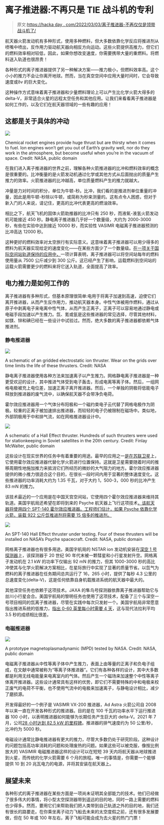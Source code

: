 # 离子推进器:不再只是 TIE 战斗机的专利

> 原文:[https://hacka day . com/2022/03/03/离子推进器-不再仅仅是领带战斗机了/](https://hackaday.com/2022/03/03/ion-thrusters-not-just-for-tie-fighters-anymore/)

航天器火箭发动机有多种形式，使用多种燃料，但大多数依靠化学反应将推进剂从喷嘴中喷出，反作用力驱动航天器向相反方向运动。这些火箭提供高推力，但它们的燃料效率相对较低，因此，如果你想改变速度，你需要携带大量的重燃料。将燃料送入轨道也很昂贵！

各种形式的离子推进器提供了另一种解决方案——推力极小，但燃料效率高。这个小小的推力不会让你离开地球。然而，当在真空空间中应用大量时间时，它会导致速度或δv 的巨大变化。

这种操作方式意味着离子推进器和少量燃料理论上可以产生比化学火箭大得多的 delta-V，非常适合火星的远程太空任务和其他应用。让我们来看看离子推进器是如何工作的，以及它们在航天器领域的一些有趣的应用！

## 这都是关于具体的冲动

![](../Images/14fae2e1b15a0933f335fe4bd7719bac.png)

Chemical rocket engines provide huge thrust but are thirsty when it comes to fuel.
Ion engines won’t get you out of Earth’s gravity well, nor do they work in the atmosphere, but become useful when you’re in the vacuum of space. Credit: NASA, public domain

在我们进入离子推进器的世界之前，理解各种火箭推进器的比冲和燃料效率的概念是很重要的。比冲衡量的是火箭发动机通过化学或其他方式从后面抛出的质量产生推力的效率。火箭推进器的比冲越高，单位质量燃料产生的推力就越大。

冲量是力对时间的积分，单位为牛顿-秒。比冲，我们看的是推进剂单位重量的冲量，因此是用牛顿-秒除以牛顿，或简称为秒来测量的。这有点令人困惑，但对于新入门的人来说，请记住，更高的比冲代表更高的燃油效率。

相比之下，航天飞机的固体火箭助推器的比冲只有 250 秒，而液氧-液氢火箭发动机可能接近 450 秒。静电离子推进器几乎好一个数量级，大约为 2000-3000 秒，有些在实验中达到接近 10000 秒，而实验性 VASIMR 电磁离子推进器预测的比冲高达 12000 秒。

这种更好的燃料效率对太空旅行有实际意义。这意味着离子推进器可以用少得多的燃料为航天器实现给定的速度变化——在某些方面少了一个数量级。[在一项关于国际空间站轨道保持的应用中，](https://www.newscientist.com/article/dn17918-rocket-company-tests-worlds-most-powerful-ion-engine/)一项计算表明，离子推进器可以将空间站每年的燃料使用量从 7500 公斤减少到 300 公斤。这已经产生了影响，运载燃料到空间站的运载火箭需要更少的燃料来将它送入轨道，全面提高了效率。

## 电力推力是如何工作的

离子推进器有多种形式，但基本原理很简单:电用于将离子加速到高速，迫使它们离开推进器，从而产生反作用力，推动航天器本身。中性气体被用作燃料，通过从原子中剥离电子来电离中性气体，从而产生正离子，正离子可以容易地通过静电或电磁手段加速以产生推力。氙、氪或氩是这些推进器的常见选择，尽管其他材料，如镁、锌和碘已经在一些设计中试验过。然而，绝大多数的离子推进器都依赖气体推进剂。

### 静电推进器

![](../Images/8122422ed41b632131fd927c9f5ff687.png)

A schematic of an gridded electrostatic ion thruster. Wear on the grids over time limits the life of these thrusters. Credit: NASA

静电离子推进器使用各种方法来加速离子以产生推力。网格静电离子推进器是一种更受欢迎的设计，其中推进气体受到电子轰击，形成电离等离子体。然后，一组网格电极被充上电位差，加速正离子离开推进器。然后，一个单独的阴极将低能电子释放到推进器的废气流中，以确保航天器不会带净负电荷。

霍尔效应推进器用一个气体分布阳极和一个磁约束电子云代替了网格电极作为阴极。较重的正离子被加速排出推进器，而较轻的电子仍被限制在磁场中。类似地，外部阴极用于中和排气流，如在网格推进器设计中。

![](../Images/eee91fcfd6ee2c737db54b2b18af59c0.png)

A schematic of a Hall Effect thruster. Hundreds of such thrusters were used for stationkeeping in Soviet satellites in the 20th century. Credit: Finlay McWalter, public domain

这些设计在现实世界的任务中有着重要的用途。最早的应用之一[是在苏联卫星](https://beyondnerva.wordpress.com/electric-propulsion/hall-effect-thrusters/)上，它使用霍尔效应推进器代替化学火箭进行位置保持。这就是卫星需要随着时间的推移周期性地施加推力来抵消它们所经历的微妙的大气阻力的地方。霍尔效应推进器提供的微小推力很适合这个目的，在很长一段时间内用于显著的整体速度变化。这些推进器的功率消耗大约为 1.35 千瓦，对于大约 1，500-3，000 秒的比冲产生 83 mN 的推力。

该技术最近的一个应用是在中国天宫空间站，它使用四个霍尔效应推进器来维持其轨道。美国宇航局还希望在即将到来的 Psyche 航天器上飞行这项技术[，该航天器将使用四个 SPT-140 霍尔效应推进器。工程师们估计，如果 Psyche 依靠化学火箭，装载 922 公斤氙推进剂将需要 15 倍多的推进剂。](https://www.nasa.gov/feature/jpl/solar-electric-propulsion-makes-nasa-s-psyche-spacecraft-go/)

![](../Images/9d52c68501452f04958497172619ee81.png)

An SPT-140 Hall Effect thruster under testing. Four of these thrusters will be installed on NASA’s Psyche spacecraft. Credit: NASA, public domain

网格离子推进器也有很多用途。美国宇航局的 NSTAR ion 发动机安装在[深空 1 号探测器](https://solarsystem.nasa.gov/missions/deep-space-1/in-depth/)上，该探测器于 20 世纪 90 年代末被一颗彗星和小行星发射升空。网格离子发动机在 2.1 kW 的功率下仅输出 92 mN 的推力，但其 1000-3000 秒的高比冲使其与化学火箭解决方案相比，在星际旅行中实现了显著的质量节省。以氙气为燃料的离子推进器在任务期间总共运行了 16，265 小时，提供了每秒 4.3 公里的总速度变化(delta-V)，这是任何依靠自身机载推进系统的航天器中最大的。

其他深空任务也依赖于这项技术。JAXA 的隼鸟号探测器依靠离子推进器帮助它与丝川小行星会合。美国宇航局的黎明任务也使用了这项技术，配备了三个与深空一号项目相同的氙离子推进器，尽管在实践中每次只发射一个。美国宇航局非常愿意指出推进系统的低推力，[指出 0-60 英里每小时需要 4 天](https://solarsystem.nasa.gov/missions/dawn/technology/spacecraft/)，这与现代法拉利平均 3.5 秒的成绩相比很差。

### 电磁推进器

![](../Images/3ee5fb8eeacbdd22173add68dd910cd2.png)

A prototype magnetoplasmadynamic (MPD) tested by NASA. Credit: NASA, public domain

电磁离子推进器从中性等离子体中产生推力，表面上由等量的正离子和负电子组成，在文献中通常被称为“等离子体推进器”。它们有各种各样的设计，其中大多数都是利用无线电能量来电离室内的气体。然后产生一个磁场来加速整个中性等离子体离开推进器。这些设计通常具有这样的优势，即它们不需要特殊的中和电极来校正废气的电荷不平衡，也不使用气流中的电极来加速离子，与静电设计相比，减少了磨损源。

开发得最好的一个例子是 VASIMR VX-200 推进器，Ad Astra 火箭公司自 2008 年以来一直在开发各种形式的推进器。目的是在 100 千瓦的功率水平下运行推进器 100 小时，以表明推进器如何能够为长期任务产生巨大的 delta-V。2021 年 7 月，公司[28 小时达到 82.5 kW 的里程碑](https://www.adastrarocket.com/pressReleases/2021/20210709-PressRelease.pdf)。推进器的排气速度约为 50 公里/秒，比冲约为 5000 秒。

电磁设计通常比静电推进器有更大的推力，尽管大多数仍处于研究阶段。这种设计的问题包括高功率消耗的问题和处理废热的问题。如果这些可以被克服，像按比例放大的 VASIMIR 电磁推进器这样的设计可以在短短 39 天内将航天器从地球推进到火星，而传统的化学火箭需要 6 个月的旅程。唯一的事情是，你需要一个能够提供 10 到 20 兆瓦电力的电源，并将其安装在航天器上。

## 展望未来

各种形式的离子推进器在某些方面是一项尚未证明其全部能力的技术。他们已经做了很多伟大的事情，将小型太空探测器带到遥远的目的地，同时一路上需要的燃料也少得多。然而，要用它们来帮助我们把人类带到自己轨道之外的目的地，我们还有很长的路要走。在你乘坐离子动力飞船去未来的太空度假之前，还有很多发展要做，但在 50 年或 100 年左右，离子飞船可能会成为去火星的热门门票！